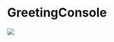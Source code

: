 # GreetingConsole
<a href="https://circleci.com/gh/zaharij/GreetingConsole/tree/master"><img src="https://circleci.com/gh/zaharij/GreetingConsole/tree/master.svg?style=svg"></a>
